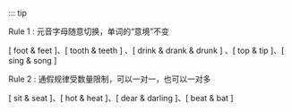 ::: tip

Rule 1 : 元音字母随意切换，单词的“意境”不变

[ foot & feet ]、[ tooth & teeth ] 、[ drink & drank & drunk ] 、[ top & tip ]、[ sing & song ]

Rule 2 : 通假规律受数量限制，可以一对一，也可以一对多

[ sit & seat ]、[ hot & heat ]、[ dear & darling ]、[ beat & bat ]